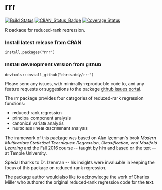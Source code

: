 # rrr
[![Build Status](https://travis-ci.org/chrisaddy/rrr.svg?branch=master)](https://travis-ci.org/chrisaddy/rrr)
[![CRAN_Status_Badge](http://www.r-pkg.org/badges/version/rrr)](http://cran.r-project.org/package=rrr)
[![Coverage Status](https://img.shields.io/codecov/c/github/chrisaddy/rrr/master.svg)](https://codecov.io/github/chrisaddy/rrr?branch=master)

R package for reduced-rank regression.

### Install latest release from CRAN

```{r}
install.packages("rrr")
```

### Install development version from github

```{r}
devtools::install_github("chrisaddy/rrr")
```

Please send any issues, with minimally-reproducible code to, and any feature requests or suggestions to the package [github issues portal](https://github.com/chrisaddy/rrr/issues).

The rrr package provides four categories of reduced-rank regression functions:
* reduced-rank regression
* principal component analysis
* canonical variate analysis
* multiclass linear discriminant analysis

The framework of this package was based on Alan Izenman's book *Modern Multivariate Statistical Techniques: Regression, Classification, and Manifold Learning* and the Fall 2016 course -- taught by him and based on the text -- at Temple University.

Special thanks to Dr. Izenman -- his insights were invaluable in keeping the focus of this package on reduced-rank regression.

The package author would also like to acknowledge the work of Charles Miller who authored the original reduced-rank regression code for the text.
